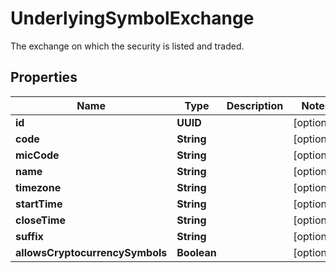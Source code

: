 

# UnderlyingSymbolExchange

The exchange on which the security is listed and traded.

## Properties

| Name | Type | Description | Notes |
|------------ | ------------- | ------------- | -------------|
|**id** | **UUID** |  |  [optional] |
|**code** | **String** |  |  [optional] |
|**micCode** | **String** |  |  [optional] |
|**name** | **String** |  |  [optional] |
|**timezone** | **String** |  |  [optional] |
|**startTime** | **String** |  |  [optional] |
|**closeTime** | **String** |  |  [optional] |
|**suffix** | **String** |  |  [optional] |
|**allowsCryptocurrencySymbols** | **Boolean** |  |  [optional] |



